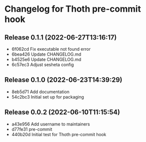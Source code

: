 # Changelog for Thoth pre-commit hook

## Release 0.1.1 (2022-06-27T13:16:17)
* 6f062cd Fix executable not found error
* 6bea426 Update CHANGELOG.md
* b4525e6 Update CHANGELOG.md
* 6c57ec3 Adjust sesheta config

## Release 0.1.0 (2022-06-23T14:39:29)
* 8eb5d71 Add documentation
* 54c2bc3 Initial set up for packaging

## Release 0.0.2 (2022-06-10T11:15:54)
* a43e956 Add username to maintainers
* d77fe31 pre-commit
* 440b20d Initial test for Thoth pre-commit hook
